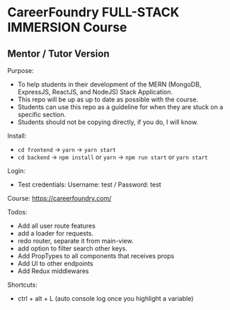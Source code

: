 # CareerFoundry FULL-STACK IMMERSION Course

## Mentor / Tutor Version

Purpose:

- To help students in their development of the MERN (MongoDB, ExpressJS, ReactJS, and NodeJS) Stack Application.
- This repo will be up as up to date as possible with the course.
- Students can use this repo as a guideline for when they are stuck on a specific section.
- Students should not be copying directly, if you do, I will know.

Install:

- `cd frontend` -> `yarn` -> `yarn start`
- `cd backend` -> `npm install` or `yarn` -> `npm run start` or `yarn start`

Login:

- Test credentials: Username: test / Password: test

Course: https://careerfoundry.com/

Todos:
- Add all user route features
- add a loader for requests.
- redo router, separate it from main-view.
- add option to filter search other keys.
- Add PropTypes to all components that receives props
- Add UI to other endpoints
- Add Redux middlewares

Shortcuts:

- ctrl + alt + L (auto console log once you highlight a variable)
